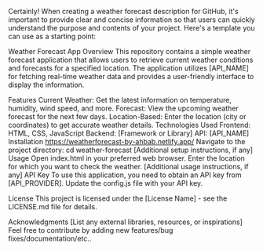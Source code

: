 
Certainly! When creating a weather forecast description for GitHub, it's important to provide clear and concise information so that users can quickly understand the purpose and contents of your project. Here's a template you can use as a starting point:

Weather Forecast App
Overview
This repository contains a simple weather forecast application that allows users to retrieve current weather conditions and forecasts for a specified location. The application utilizes [API_NAME] for fetching real-time weather data and provides a user-friendly interface to display the information.

Features
Current Weather: Get the latest information on temperature, humidity, wind speed, and more.
Forecast: View the upcoming weather forecast for the next few days.
Location-Based: Enter the location (city or coordinates) to get accurate weather details.
Technologies Used
Frontend: HTML, CSS, JavaScript
Backend: [Framework or Library]
API: [API_NAME]
Installation
https://weatherforecast-by-ahbab.netlify.app/
Navigate to the project directory: cd weather-forecast
[Additional setup instructions, if any]
Usage
Open index.html in your preferred web browser.
Enter the location for which you want to check the weather.
[Additional usage instructions, if any]
API Key
To use this application, you need to obtain an API key from [API_PROVIDER]. Update the config.js file with your API key.

License
This project is licensed under the [License Name] - see the LICENSE.md file for details.

Acknowledgments
[List any external libraries, resources, or inspirations]
Feel free to contribute by adding new features/bug fixes/documentation/etc..
